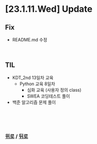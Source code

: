 # [23.1.11.Wed] Update

## Fix
* README.md 수정


<br>

## TIL
* KDT_2nd 13일차 교육
  * Python 교육 8일차
    * 심화 교육 (사용자 정의 class)
    * SWEA 코딩테스트 풀이
* 백준 알고리즘 문제 풀이


<br>

<br>

<br>

### [위로](#23111wed-update) / [뒤로](/Update/README.md/#update)